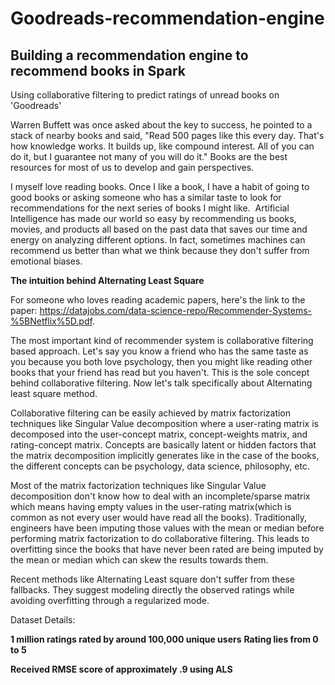 # Goodreads-recommendation-engine



## Building a recommendation engine to recommend books in Spark

Using collaborative filtering to predict ratings of unread books on 'Goodreads'

Warren Buffett was once asked about the key to success, he pointed to a stack of nearby books and said, "Read 500 pages like this every day. That's how knowledge works. It builds up, like compound interest. All of you can do it, but I guarantee not many of you will do it."
Books are the best resources for most of us to develop and gain perspectives. 

I myself love reading books. Once I like a book, I have a habit of going to good books or asking someone who has a similar taste to look for recommendations for the next series of books I might like. 
Artificial Intelligence has made our world so easy by recommending us books, movies, and products all based on the past data that saves our time and energy on analyzing different options. In fact, sometimes machines can recommend us better than what we think because they don't suffer from emotional biases.

**The intuition behind Alternating Least Square**

For someone who loves reading academic papers, here's the link to the paper: https://datajobs.com/data-science-repo/Recommender-Systems-%5BNetflix%5D.pdf.

The most important kind of recommender system is collaborative filtering based approach. Let's say you know a friend who has the same taste as you because you both love psychology, then you might like reading other books that your friend has read but you haven't. This is the sole concept behind collaborative filtering. Now let's talk specifically about Alternating least square method.


Collaborative filtering can be easily achieved by matrix factorization techniques like Singular Value decomposition where a user-rating matrix is decomposed into the user-concept matrix, concept-weights matrix, and rating-concept matrix. Concepts are basically latent or hidden factors that the matrix decomposition implicitly generates like in the case of the books, the different concepts can be psychology, data science, philosophy, etc.

Most of the matrix factorization techniques like Singular Value decomposition don't know how to deal with an incomplete/sparse matrix which means having empty values in the user-rating matrix(which is common as not every user would have read all the books). Traditionally, engineers have been imputing those values with the mean or median before performing matrix factorization to do collaborative filtering. This leads to overfitting since the books that have never been rated are being imputed by the mean or median which can skew the results towards them.

Recent methods like Alternating Least square don't suffer from these fallbacks. They suggest modeling directly the observed ratings while avoiding overfitting through a regularized mode.

Dataset Details:

**1 million ratings rated by around 100,000 unique users**
**Rating lies from 0 to 5**

**Received RMSE score of approximately .9 using ALS**
